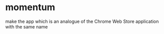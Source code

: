 # momentum
make the app which is an analogue of the Chrome Web Store application with the same name
